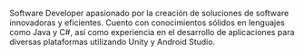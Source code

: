 Software Developer apasionado por la creación de soluciones de software innovadoras y eficientes. Cuento con conocimientos sólidos en lenguajes como Java y C#, así como experiencia en el desarrollo de aplicaciones para diversas plataformas utilizando Unity y Android Studio.



<!---
Gaztelu916/Gaztelu916 is a ✨ special ✨ repository because its `README.md` (this file) appears on your GitHub profile.
You can click the Preview link to take a look at your changes.
--->
